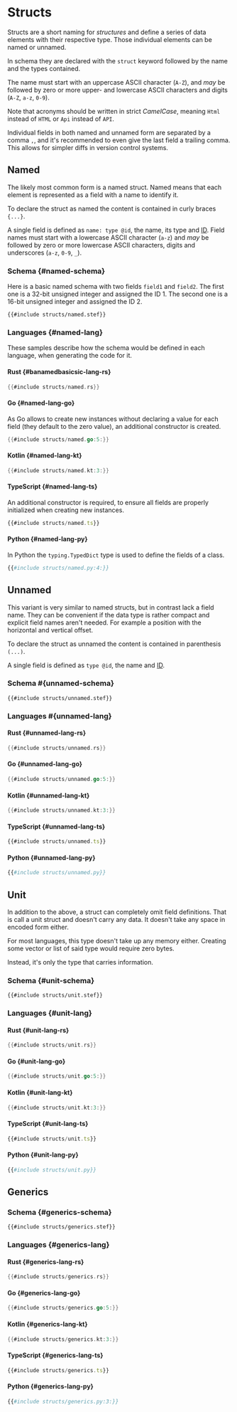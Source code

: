 # Structs

Structs are a short naming for _structures_ and define a series of data elements with their respective type. Those individual elements can be named or unnamed.

In schema they are declared with the `struct` keyword followed by the name and the types contained.

The name must start with an uppercase ASCII character (`A-Z`), and _may_ be followed by zero or more upper- and lowercase ASCII characters and digits (`A-Z`, `a-z`, `0-9`).

Note that acronyms should be written in strict _CamelCase_, meaning `Html` instead of `HTML` or `Api` instead of `API`.

Individual fields in both named and unnamed form are separated by a comma `,`, and it's recommended to even give the last field a trailing comma. This allows for simpler diffs in version control systems.

<!-- toc -->
<!-- toc:max-level = 3 -->

## Named

The likely most common form is a named struct. Named means that each element is represented as a field with a name to identify it.

To declare the struct as named the content is contained in curly braces `{...}`.

A single field is defined as `name: type @id`, the name, its type and [ID]. Field names must start with a lowercase ASCII character (`a-z`) and _may_ be followed by zero or more lowercase ASCII characters, digits and underscores (`a-z`, `0-9`, `_`).

[ID]: ./index.md#identifiers

### Schema {#named-schema}

Here is a basic named schema with two fields `field1` and `field2`. The first one is a 32-bit unsigned integer and assigned the ID 1. The second one is a 16-bit unsigned integer and assigned the ID 2.

```rust,ignore
{{#include structs/named.stef}}
```

### Languages {#named-lang}

These samples describe how the schema would be defined in each language, when generating the code for it.

#### Rust {#banamedbasicsic-lang-rs}

```rust
{{#include structs/named.rs}}
```

#### Go {#named-lang-go}

As Go allows to create new instances without declaring a value for each field (they default to the zero value), an additional constructor is created.

```go
{{#include structs/named.go:5:}}
```

#### Kotlin {#named-lang-kt}

```kotlin
{{#include structs/named.kt:3:}}
```

#### TypeScript {#named-lang-ts}

An additional constructor is required, to ensure all fields are properly initialized when creating new instances.

```typescript
{{#include structs/named.ts}}
```

#### Python {#named-lang-py}

In Python the `typing.TypedDict` type is used to define the fields of a class.

```python
{{#include structs/named.py:4:}}
```

## Unnamed

This variant is very similar to named structs, but in contrast lack a field name. They can be convenient if the data type is rather compact and explicit field names aren't needed. For example a position with the horizontal and vertical offset.

To declare the struct as unnamed the content is contained in parenthesis `(...)`.

A single field is defined as `type @id`, the name and [ID].

### Schema #{unnamed-schema}

```rust,ignore
{{#include structs/unnamed.stef}}
```

### Languages #{unnamed-lang}

#### Rust {#unnamed-lang-rs}

```rust
{{#include structs/unnamed.rs}}
```

#### Go {#unnamed-lang-go}

```go
{{#include structs/unnamed.go:5:}}
```

#### Kotlin {#unnamed-lang-kt}

```kotlin
{{#include structs/unnamed.kt:3:}}
```

#### TypeScript {#unnamed-lang-ts}

```typescript
{{#include structs/unnamed.ts}}
```

#### Python {#unnamed-lang-py}

```python
{{#include structs/unnamed.py}}
```

## Unit

In addition to the above, a struct can completely omit field definitions. That is call a unit struct and doesn't carry any data. It doesn't take any space in encoded form either.

For most languages, this type doesn't take up any memory either. Creating some vector or list of said type would require zero bytes.

Instead, it's only the type that carries information.

### Schema {#unit-schema}

```rust,ignore
{{#include structs/unit.stef}}
```

### Languages {#unit-lang}

#### Rust {#unit-lang-rs}

```rust
{{#include structs/unit.rs}}
```

#### Go {#unit-lang-go}

```go
{{#include structs/unit.go:5:}}
```

#### Kotlin {#unit-lang-kt}

```kotlin
{{#include structs/unit.kt:3:}}
```

#### TypeScript {#unit-lang-ts}

```typescript
{{#include structs/unit.ts}}
```

#### Python {#unit-lang-py}

```python
{{#include structs/unit.py}}
```

## Generics

### Schema {#generics-schema}

```rust,ignore
{{#include structs/generics.stef}}
```

### Languages {#generics-lang}

#### Rust {#generics-lang-rs}

```rust
{{#include structs/generics.rs}}
```

#### Go {#generics-lang-go}

```go
{{#include structs/generics.go:5:}}
```

#### Kotlin {#generics-lang-kt}

```kotlin
{{#include structs/generics.kt:3:}}
```

#### TypeScript {#generics-lang-ts}

```typescript
{{#include structs/generics.ts}}
```

#### Python {#generics-lang-py}

```python
{{#include structs/generics.py:3:}}
```
